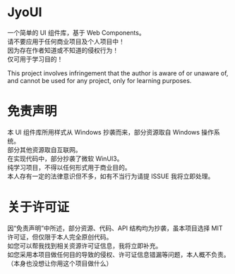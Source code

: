 # JyoUI
一个简单的 UI 组件库，基于 Web Components。  
请不要应用于任何商业项目及个人项目中！  
因为存在作者知道或不知道的侵权行为！  
仅可用于学习目的！  
  
This project involves infringement that the author is aware of or unaware of, and cannot be used for any project, only for learning purposes.  

# 免责声明  
本 UI 组件库所用样式从 Windows 抄袭而来，部分资源取自 Windows 操作系统。  
部分其他资源取自互联网。  
在实现代码中，部分抄袭了微软 WinUI3。  
纯学习项目，不得以任何形式用于商业目的。  
本人存有一定的法律意识但不多，如有不当行为请提 ISSUE 我将立即处理。  

# 关于许可证  
因“免责声明”中所述，部分资源、代码、API 结构均为抄袭，虽本项目选择 MIT 许可证，但仅限于本人完全原创代码。  
如您可以帮我找到相关资源许可证信息，我将立即补充。  
如您采用本项目做任何目的导致的侵权、许可证信息错漏等问题，本人概不负责。（本身也没想让你用这个项目做什么）